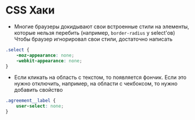# CSS Хаки

* Многие браузеры докидывают свои встроенные стили на элементы, которые нельзя перебить (например, ``border-radius`` у select'ов)
Чтобы браузер игнорировал свои стили, достаточно написать

````css
.select {
    -moz-appearance: none;
    -webkit-appearance: none;
}
````

* Если кликать на область с текстом, то появляется фончик. Если это нужно отключить, например, на области с чекбоксом, то нужно добавить свойство
````css
.agreement__label {
    user-select: none;
}
````